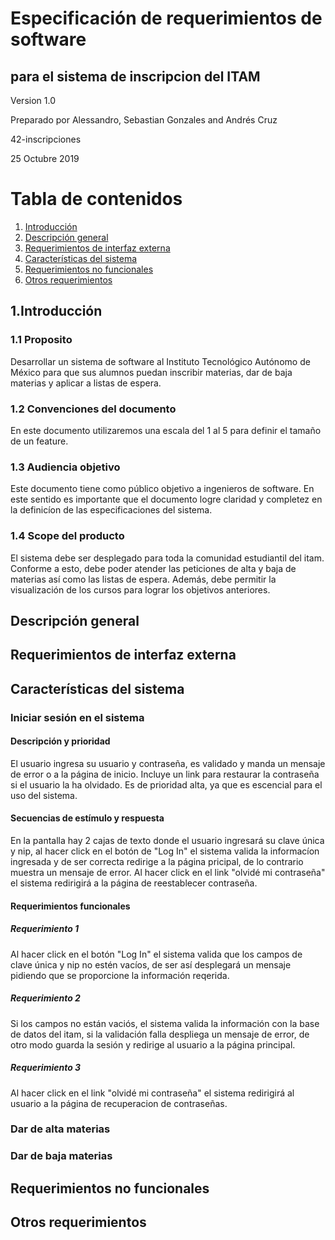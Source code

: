 ﻿
# Especificación de requerimientos de software
## para el sistema de inscripcion del ITAM
Version 1.0  

Preparado por Alessandro, Sebastian Gonzales and Andrés Cruz  

42-inscripciones

25 Octubre 2019





# Tabla de contenidos

1. [Introducción](#introducción)
2. [Descripción general](#descripción-general)
3. [Requerimientos de interfaz externa](#requerimientos-de-interfaz-externa)
4. [Características del sistema](#características-del-sistema)
5. [Requerimientos no funcionales](#requerimientos-no-funcionales)
6. [Otros requerimientos](#otros-requerimientos)

## 1.Introducción
### 1.1 Proposito
Desarrollar un sistema de software al Instituto Tecnológico Autónomo de México para que sus alumnos puedan inscribir materias, dar de baja materias y aplicar a listas de espera.
### 1.2 Convenciones del documento

En este documento utilizaremos una escala del 1 al 5 para definir el tamaño de un feature.


### 1.3 Audiencia objetivo

Este documento tiene como público objetivo a ingenieros de software. En este sentido es importante que el documento logre claridad y completez en la definicíon de las especificaciones del sistema.


### 1.4 Scope del producto

El sistema debe ser desplegado para toda la comunidad estudiantil del itam. Conforme a esto, debe poder atender las peticiones de alta y baja de materias así como las listas de espera. Además, debe permitir la visualización de los cursos para lograr los objetivos anteriores.



## Descripción general
## Requerimientos de interfaz externa
## Características del sistema
### Iniciar sesión en el sistema
#### Descripción y prioridad
El usuario ingresa su usuario y contraseña, es validado y manda un mensaje de error o a la página de inicio.
Incluye un link para restaurar la contraseña si el usuario la ha olvidado.
Es de prioridad alta, ya que es escencial para el uso del sistema.
#### Secuencias de estímulo y respuesta
En la pantalla hay 2 cajas de texto donde el usuario ingresará su clave única y nip, al hacer click en el botón de "Log In" el sistema valida la informacíon ingresada y de ser correcta redirige a la página pricipal, de lo contrario muestra un mensaje de error.
Al hacer click en el link "olvidé mi contraseña" el sistema redirigirá a la página de reestablecer contraseña.
#### Requerimientos funcionales
##### Requerimiento 1
Al hacer click en el botón "Log In" el sistema valida que los campos de clave única y nip no estén vacíos, de ser así desplegará un mensaje pidiendo que se proporcione la información reqerida.
##### Requerimiento 2
Si los campos no están vaciós, el sistema valida la información con la base de datos del itam, si la validación falla despliega un mensaje de error, de otro modo guarda la sesión y redirige al usuario a la página principal.
##### Requerimiento 3
Al hacer click en el link "olvidé mi contraseña" el sistema redirigirá al usuario a la página de recuperacion de contraseñas.
### Dar de alta materias
### Dar de baja materias
## Requerimientos no funcionales
## Otros requerimientos
